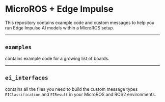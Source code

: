 # MicroROS + Edge Impulse

This repository contains example code and custom messages to help you run Edge Impulse AI models within a MicroROS setup.

________________

## `examples`

contains example code for a growing list of boards.

____________

## `ei_interfaces`

contains all the files you need to build the custom message types `EIClassification` and `EIResult` in your MicroROS and ROS2 environments.

